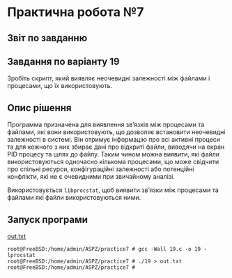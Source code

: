 # Практична робота №7

## Звіт по завданню

## Завдання по варіанту 19

Зробіть скрипт, який виявляє неочевидні залежності між файлами і процесами, що їх використовують.

## Опис рішення

Программа призначена для виявлення зв’язків між процесами та файлами, які вони використовують, що дозволяє встановити неочевидні залежності в системі. Він отримує інформацію про всі активні процеси та для кожного з них збирає дані про відкриті файли, виводячи на екран PID процесу та шлях до файлу. Таким чином можна виявити, які файли використовуються одночасно кількома процесами, що може свідчити про спільні ресурси, конфігураційні залежності або потенційні конфлікти, які не є очевидними при звичайному аналізі.

Використовується `libprocstat`, щоб виявити зв’язки між процесами та файлами які файли використовуються ними.

## Запуск програми

[out.txt](out.txt)

```shell
root@FreeBSD:/home/admin/ASPZ/practice7 # gcc -Wall 19.c -o 19 -lprocstat
root@FreeBSD:/home/admin/ASPZ/practice7 # ./19 > out.txt
root@FreeBSD:/home/admin/ASPZ/practice7 #
```